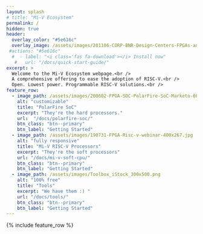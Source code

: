 ```yaml
---
layout: splash
# title: "Mi-V Ecosystem"
permalink: /
hidden: true
header:
  overlay_color: "#5e616c"
  overlay_image: /assets/images/201106-CORP-BNR-Design-Centers-FPGAs-and-plds-Banner-2880x280.jpg
 #actions: "#5e616c"
  #  - label: "<i class='fas fa-download'></i> Install now"
   #   url: "/docs/quick-start-guide/"
excerpt: >
  Welcome to the Mi-V Ecosystem webpage.<br />
  A comprehensive offering to ease the adoption of RISC-V.<br /> 
  Open. Lowest power. Programmable RISC-V solutions.<br />
feature_row:
  - image_path: /assets/images/200602-FPGA-SOC-PolarFire-SoC-Marketo-600x250.jpg
    alt: "customizable"
    title: "PolarFire SoC"
    excerpt: "They're the hard processors."
    url:  "/docs/polarfire-soc/"
    btn_class: "btn--primary"
    btn_label: "Getting Started"
  - image_path: /assets/images/190731-FPGA-Risc-v-webinar-400x267.jpg
    alt: "fully responsive"
    title: "Mi-V RISC-V Processors"
    excerpt: "They're the soft processors"
    url: "/docs/mi-v-soft-cpu/"
    btn_class: "btn--primary"
    btn_label: "Getting Started"
  - image_path: /assets/images/Toolbox_iStock_300x500.png
    alt: "100% free"
    title: "Tools"
    excerpt: "We have them :) "
    url: "/docs/tools/"
    btn_class: "btn--primary"
    btn_label: "Getting Started" 
---
```


{% include feature_row %}

